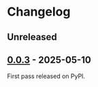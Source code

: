 # Changelog

## Unreleased

## [0.0.3](https://github.com/lirsacc/sloths-py/releases/tag/0.0.3) - 2025-05-10

First pass released on PyPI.
